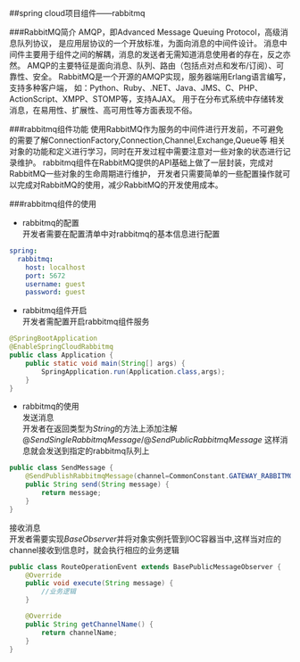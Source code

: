 ##spring cloud项目组件——rabbitmq

###RabbitMQ简介
AMQP，即Advanced Message Queuing Protocol，高级消息队列协议，
是应用层协议的一个开放标准，为面向消息的中间件设计。
消息中间件主要用于组件之间的解耦，消息的发送者无需知道消息使用者的存在，反之亦然。
AMQP的主要特征是面向消息、队列、路由（包括点对点和发布/订阅）、可靠性、安全。
RabbitMQ是一个开源的AMQP实现，服务器端用Erlang语言编写，支持多种客户端，
如：Python、Ruby、.NET、Java、JMS、C、PHP、ActionScript、XMPP、STOMP等，支持AJAX。
用于在分布式系统中存储转发消息，在易用性、扩展性、高可用性等方面表现不俗。

###rabbitmq组件功能
使用RabbitMQ作为服务的中间件进行开发前，不可避免的需要了解ConnectionFactory,Connection,Channel,Exchange,Queue等
相关对象的功能和定义进行学习，同时在开发过程中需要注意对一些对象的状态进行记录维护。
rabbitmq组件在RabbitMQ提供的API基础上做了一层封装，完成对RabbitMQ一些对象的生命周期进行维护，
开发者只需要简单的一些配置操作就可以完成对RabbitMQ的使用，减少RabbitMQ的开发使用成本。

###rabbitmq组件的使用
+ rabbitmq的配置  
开发者需要在配置清单中对rabbitmq的基本信息进行配置  

```yaml
spring:
  rabbitmq:
    host: localhost
    port: 5672
    username: guest
    password: guest
```

+ rabbitmq组件开启  
开发者需配置开启rabbitmq组件服务

```java
@SpringBootApplication
@EnableSpringCloudRabbitmq
public class Application {
    public static void main(String[] args) {
        SpringApplication.run(Application.class,args);
    }
}
```

+ rabbitmq的使用  
发送消息  
开发者在返回类型为*String*的方法上添加注解@*SendSingleRabbitmqMessage*/@*SendPublicRabbitmqMessage*
这样消息就会发送到指定的rabbitmq队列上
```java
public class SendMessage {
    @SendPublishRabbitmqMessage(channel=CommonConstant.GATEWAY_RABBITMQ_NAME)
    public String send(String message) {
        return message;
    }
}
```
接收消息  
开发者需要实现*BaseObserver*并将对象实例托管到IOC容器当中,这样当对应的channel接收到信息时，就会执行相应的业务逻辑
```java
public class RouteOperationEvent extends BasePublicMessageObserver {
    @Override
    public void execute(String message) {
        //业务逻辑
    }

    @Override
    public String getChannelName() {
        return channelName;
    }
}
```

